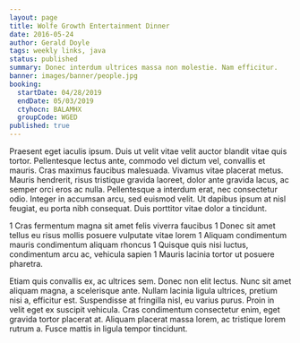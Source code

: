 ```yaml
---
layout: page
title: Wolfe Growth Entertainment Dinner
date: 2016-05-24
author: Gerald Doyle
tags: weekly links, java
status: published
summary: Donec interdum ultrices massa non molestie. Nam efficitur.
banner: images/banner/people.jpg
booking:
  startDate: 04/28/2019
  endDate: 05/03/2019
  ctyhocn: BALAMHX
  groupCode: WGED
published: true
---
```

Praesent eget iaculis ipsum. Duis ut velit vitae velit auctor blandit vitae quis tortor. Pellentesque lectus ante, commodo vel dictum vel, convallis et mauris. Cras maximus faucibus malesuada. Vivamus vitae placerat metus. Mauris hendrerit, risus tristique gravida laoreet, dolor ante gravida lacus, ac semper orci eros ac nulla. Pellentesque a interdum erat, nec consectetur odio. Integer in accumsan arcu, sed euismod velit. Ut dapibus ipsum at nisl feugiat, eu porta nibh consequat. Duis porttitor vitae dolor a tincidunt.

1 Cras fermentum magna sit amet felis viverra faucibus
1 Donec sit amet tellus eu risus mollis posuere vulputate vitae lorem
1 Aliquam condimentum mauris condimentum aliquam rhoncus
1 Quisque quis nisi luctus, condimentum arcu ac, vehicula sapien
1 Mauris lacinia tortor ut posuere pharetra.

Etiam quis convallis ex, ac ultrices sem. Donec non elit lectus. Nunc sit amet aliquam magna, a scelerisque ante. Nullam lacinia ligula ultrices, pretium nisi a, efficitur est. Suspendisse at fringilla nisl, eu varius purus. Proin in velit eget ex suscipit vehicula. Cras condimentum consectetur enim, eget gravida tortor placerat at. Aliquam placerat massa lorem, ac tristique lorem rutrum a. Fusce mattis in ligula tempor tincidunt.
